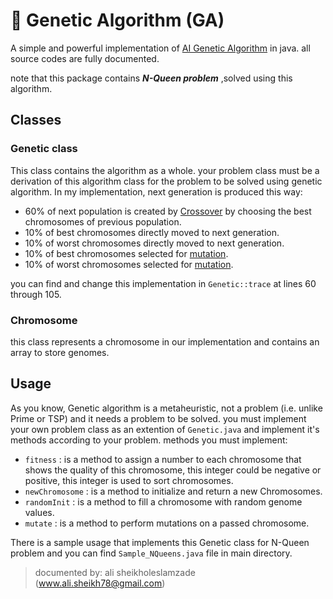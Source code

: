 # 🧬 Genetic Algorithm (GA)
A simple and powerful implementation of [AI Genetic Algorithm](https://en.wikipedia.org/wiki/Genetic_algorithm) in java. all source codes are fully documented.

note that this package contains  ***N-Queen problem*** ,solved using this algorithm.
  
## Classes
### Genetic class
  This class contains the algorithm as a whole. your problem class must be a derivation of this algorithm class for the problem to be solved using genetic algorithm.
  In my implementation, next generation is produced this way:
  - 60% of next population is created by [Crossover](https://en.wikipedia.org/wiki/Crossover_(genetic_algorithm)) by choosing the best chromosomes of previous population. 
  - 10% of best chromosomes directly moved to next generation.
  - 10% of worst chromosomes directly moved to next generation.
  - 10% of best chromosomes selected for [mutation](https://en.wikipedia.org/wiki/Mutation_(genetic_algorithm)).
  - 10% of worst chromosomes selected for [mutation](https://en.wikipedia.org/wiki/Mutation_(genetic_algorithm)).

  you can find and change this implementation in `Genetic::trace` at lines 60 through 105.
  
  
### Chromosome
  this class represents a chromosome in our implementation and contains an array to store genomes.


## Usage
As you know, Genetic algorithm is a metaheuristic, not a problem (i.e. unlike Prime or TSP) and it needs a problem to be solved.
you must implement your own problem class as an extention of `Genetic.java` and implement it's methods according to your problem. methods you must implement:
  - `fitness` : is a method to assign a number to each chromosome that shows the quality of this chromosome, this integer could be negative or positive, this integer is used to sort chromosomes.
  - `newChromosome` : is a method to initialize and return a new Chromosomes.
  - `randomInit` : is a method to fill a chromosome with random genome values.
  - `mutate` : is a method to perform mutations on a passed chromosome.

There is a sample usage that implements this Genetic class for N-Queen problem and you can find `Sample_NQueens.java` file in main directory.




> documented by: ali sheikholeslamzade (www.ali.sheikh78@gmail.com)  
